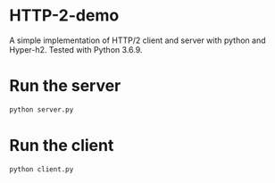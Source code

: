 # HTTP-2-demo
A simple implementation of HTTP/2 client and server with python and Hyper-h2. Tested with Python 3.6.9.

# Run the server
```bash
python server.py
```

# Run the client
```bash
python client.py
```
